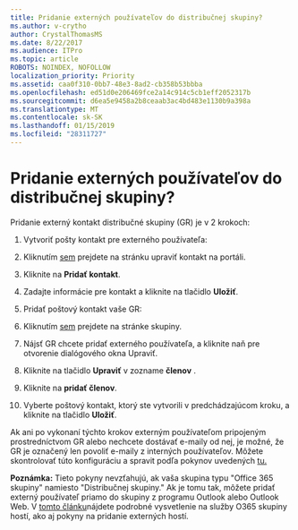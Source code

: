 ```yaml
---
title: Pridanie externých používateľov do distribučnej skupiny?
ms.author: v-crytho
author: CrystalThomasMS
ms.date: 8/22/2017
ms.audience: ITPro
ms.topic: article
ROBOTS: NOINDEX, NOFOLLOW
localization_priority: Priority
ms.assetid: caa0f310-0bb7-48e3-8ad2-cb358b53bbba
ms.openlocfilehash: ed51d0e206469fce2a14c914c5cb1eff2052317b
ms.sourcegitcommit: d6ea5e9458a2b8ceaab3ac4bd483e1130b9a398a
ms.translationtype: MT
ms.contentlocale: sk-SK
ms.lasthandoff: 01/15/2019
ms.locfileid: "28311727"
---
```

# <a name="adding-external-users-to-a-distribution-group"></a>Pridanie externých používateľov do distribučnej skupiny?

Pridanie externý kontakt distribučné skupiny (GR) je v 2 krokoch:
  
1. Vytvoriť pošty kontakt pre externého používateľa:
    
1. Kliknutím [sem](https://support.office.com/article/https://portal.office.com/adminportal/home.aspx#/Contact) prejdete na stránku upraviť kontakt na portáli. 
    
2. Kliknite na **Pridať kontakt**.
    
3. Zadajte informácie pre kontakt a kliknite na tlačidlo **Uložiť**.
    
2. Pridať poštový kontakt vaše GR:
    
1. Kliknutím [sem](https://support.office.com/article/https://portal.office.com/adminportal/home.aspx#/groups) prejdete na stránke skupiny. 
    
2. Nájsť GR chcete pridať externého používateľa, a kliknite naň pre otvorenie dialógového okna Upraviť.
    
3. Kliknite na tlačidlo **Upraviť** v zozname **členov** . 
    
4. Kliknite na **pridať členov**.
    
5. Vyberte poštový kontakt, ktorý ste vytvorili v predchádzajúcom kroku, a kliknite na tlačidlo **Uložiť**.
    
Ak ani po vykonaní týchto krokov externým používateľom pripojeným prostredníctvom GR alebo nechcete dostávať e-maily od nej, je možné, že GR je označený len povoliť e-maily z interných používateľov. Môžete skontrolovať túto konfiguráciu a spravit podľa pokynov uvedených [tu.](https://support.office.com/article/https://support.office.com/article/Fix-email-delivery-issues-for-error-code-5-7-133-in-Office-365-991abc19-7756-438f-abcb-39f69b80f284.aspx)
  
 **Poznámka:** Tieto pokyny nevzťahujú, ak vaša skupina typu "Office 365 skupiny" namiesto "Distribučnej skupiny." Ak je tomu tak, môžete pridať externý používateľ priamo do skupiny z programu Outlook alebo Outlook Web. V [tomto článku](https://support.office.com/article/https://support.office.com/article/Guest-access-in-Office-365-Groups-bfc7a840-868f-4fd6-a390-f347bf51aff6.aspx)nájdete podrobné vysvetlenie na služby O365 skupiny hostí, ako aj pokyny na pridanie externých hostí.
  

